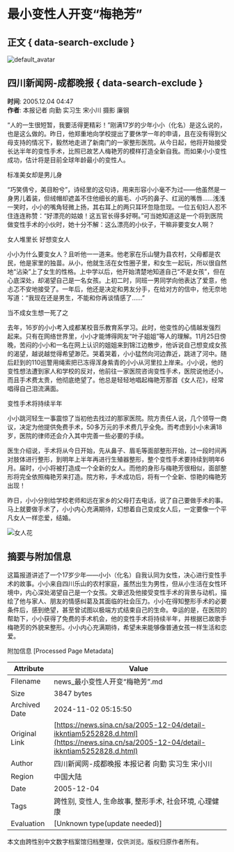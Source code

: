 # 最小变性人开变“梅艳芳”

## 正文 { data-search-exclude }


![default_avatar](https://n.sinaimg.cn/default/622af858/20181010/default_avatar.jpg)

## 四川新闻网-成都晚报 { data-search-exclude }
**时间**: 2005.12.04 04:47  
**作者**: 本报记者 向勤 实习生 宋小川 摄影 廉钢

“人的一生很短暂，我要活得更精彩！”刚满17岁的少年小小（化名）是这么说的，也是这么做的。昨日，他郑重地向学校提出了要休学一年的申请，且在没有得到父母支持的情况下，毅然地走进了新南门的一家整形医院。从今日起，他将开始接受长达半年的变性手术，比照已故艺人梅艳芳的模样打造全新自我。而如果小小变性成功，估计将是目前全球年龄最小的变性人。

标准美女却是男儿身

“巧笑倩兮，美目盼兮”，诗经里的这句诗，用来形容小小毫不为过——他虽然是一身男儿着装，但绒帽却遮盖不住他细长的眉毛、小巧的鼻子、红润的嘴唇……浅浅一笑时，小小的嘴角轻微上扬，其右耳上的两只耳环忽隐忽现。一位五旬妇人忍不住连连称赞：“好漂亮的姑娘！这五官长得多好啊。”可当她知道这是一个将到医院做变性手术的小伙时，她十分不解：这么漂亮的小伙子，干嘛非要变女人啊？

女人堆里长 好想变女人

小小为什么要变女人？且听他一一道来。他老家在乐山犍为县农村，父母都是农民，他是家里的独苗。从小，他就生活在女性圈子里，和女生一起玩，所以很自然地“沾染”上了女生的性格。上中学以后，他开始清楚地知道自己“不是女孩”，但在心底深处，却渴望自己是一名女孩。上初二时，同班一男同学向他表达了爱意，他忐忑不安地接受了。一年后，他还是决定和男友分手，在给对方的信中，他无奈地写道：“我现在还是男生，不能和你再谈情感了……”

当不成女生想一死了之

去年，16岁的小小考入成都某校音乐教育系学习。此时，他变性的心情越发强烈起来。只有在网络世界里，小小才能博得网友“叶子姐姐”等人的理解。11月25日傍晚，苦闷的小小和一名在网上认识的姐姐来到锦江边散步，他诉说自己想变成女孩的渴望，越说越觉得希望渺茫。哭着哭着，小小猛然向河边靠近，跳进了河中。随后赶到的110巡警用绳索把已冻得浑身紫青的小小从河里拉上岸来。小小说，他的变性想法遭到家人和学校的反对，他前往一家医院咨询变性手术，医院说他还小，而且手术费太贵，他彻底绝望了。他总是轻轻地唱起梅艳芳那首《女人花》，经常唱得自己泪流满面。

变性手术将持续半年

小小跳河轻生一事震惊了当初他去找过的那家医院。院方责任人说，几个领导一商议，决定为他提供免费手术，50多万元的手术费几乎全免。而考虑到小小未满18岁，医院的律师还会介入其中完善一些必要的手续。

医生介绍说，手术将从今日开始，先从鼻子、眉毛等面部整形开始，过一段时间再对肢体进行整形，到明年上半年再进行生殖器整形，整个变性手术要持续到明年6月。届时，小小将被打造成一个全新的女人。而他的身形与梅艳芳很相似，面部整形将完全依照梅艳芳来打造。院方称，手术成功后，将有一个全新、惊艳的梅艳芳出现！

昨日，小小分别给学校老师和远在家乡的父母打去电话，说了自己要做手术的事。马上就要做手术了，小小内心充满期待，幻想着自己变成女人后，一定要像一个平凡女人一样恋爱，结婚。

![女人花](https://n.sinaimg.cn/default/2fb77759/20151125/320X320.png)

## 摘要与附加信息

<!-- tcd_abstract -->
这篇报道讲述了一个17岁少年——小小（化名）自我认同为女性，决心进行变性手术的故事。小小来自四川乐山的农村家庭，虽然出生为男性，但从小生活在女性环境中，内心深处渴望自己是一个女孩。文章述及他接受变性手术的背景与动机，描绘了他与家人、朋友的情感纠葛及其面临的社会压力。小小在得知整形手术的必要条件后，感到绝望，甚至曾试图以极端方式结束自己的生命。幸运的是，在医院的帮助下，小小获得了免费的手术机会，他的变性手术将持续半年，并根据已故歌手梅艳芳的外貌来整形。小小内心充满期待，希望未来能够像普通女孩一样生活和恋爱。
<!-- tcd_abstract_end -->

附加信息 [Processed Page Metadata]

| Attribute       | Value                                  |
|-----------------|----------------------------------------|
| Filename        | news_最小变性人开变“梅艳芳”.md                             |
| Size            | 3847 bytes                           |
| Archived Date   | 2024-11-02 05:15:50                             |
| Original Link   | [https://news.sina.cn/sa/2005-12-04/detail-ikkntiam5252828.d.html](https://news.sina.cn/sa/2005-12-04/detail-ikkntiam5252828.d.html)                       |
| Author          | 四川新闻网-成都晚报 本报记者 向勤 实习生 宋小川                               |
| Region          | 中国大陆                               |
| Date            | 2005-12-04                                 |
| Tags            | 跨性别, 变性人, 生命故事, 整形手术, 社会环境, 心理健康                                 |
| Evaluation            | [Unknown type(update needed)]                                 |
<!-- tcd_table_end -->

本文由跨性别中文数字档案馆归档整理，仅供浏览。版权归原作者所有。
